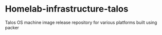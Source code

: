 # Homelab-infrastructure-talos
Talos OS machine image release repository for various platforms built using packer
